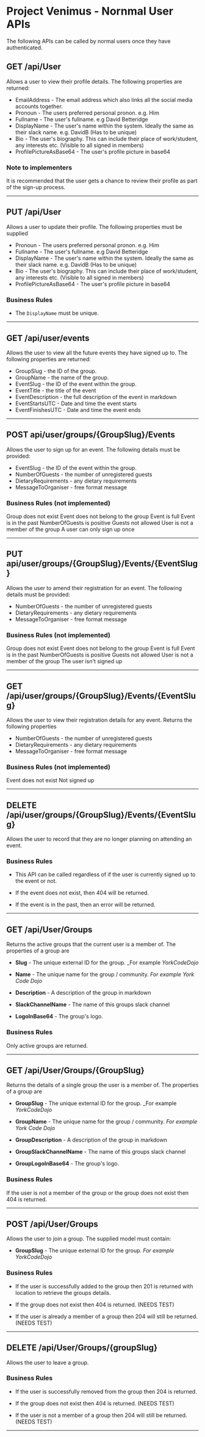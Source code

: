 <!-- markdownlint-disable no-duplicate-heading -->
# Project Venimus - Nornmal User APIs

The following APIs can be called by normal users once they have authenticated.

## GET /api/User

Allows a user to view their profile details.  The following properties are returned:

* EmailAddress - The email address which also links all the social media accounts together.
* Pronoun - The users preferred personal pronon.  e.g. Him
* Fullname - The user's fullname.  e.g David Betteridge
* DisplayName - The user's name within the system.  Ideally the same as their slack name.  e.g. DavidB   (Has to be unique)
* Bio -  The user's biography.  This can include their place of work/student,  any interests etc. (Visible to all signed in members)
* ProfilePictureAsBase64 - The user's profile picture in base64

### Note to implementers

It is recommended that the user gets a chance to review their profile as part of the sign-up process.

---

## PUT /api/User

Allows a user to update their profile.  The following properties must be supplied

* Pronoun - The users preferred personal pronon.  e.g. Him
* Fullname - The user's fullname.  e.g David Betteridge
* DisplayName - The user's name within the system.  Ideally the same as their slack name.  e.g. DavidB   (Has to be unique)
* Bio -  The user's biography.  This can include their place of work/student,  any interests etc. (Visible to all signed in members)
* ProfilePictureAsBase64 - The user's profile picture in base64

### Business Rules

* The `DisplayName` must be unique.

---

## GET /api/user/events

Allows the user to view all the future events they have signed up to.  The following properties are returned:

* GroupSlug - the ID of the group.
* GroupName - the name of the group.
* EventSlug - the ID of the event within the group.
* EventTitle - the title of the event
* EventDescription - the full description of the event in markdown
* EventStartsUTC - Date and time the event starts
* EventFinishesUTC - Date and time the event ends

---

## POST api/user/groups/{GroupSlug}/Events

Allows the user to sign up for an event.  The following details must be provided:

* EventSlug - the ID of the event within the group.
* NumberOfGuests - the number of unregistered guests
* DietaryRequirements - any dietary requirements
* MessageToOrganiser - free format message

### Business Rules (not implemented)

Group does not exist
Event does not belong to the group
Event is full
Event is in the past
NumberOfGuests is positive
Guests not allowed
User is not a member of the group
A user can only sign up once

---

## PUT api/user/groups/{GroupSlug}/Events/{EventSlug}

Allows the user to amend their registration for an event.  The following details must be provided:

* NumberOfGuests - the number of unregistered guests
* DietaryRequirements - any dietary requirements
* MessageToOrganiser - free format message

### Business Rules (not implemented)

Group does not exist
Event does not belong to the group
Event is full
Event is in the past
NumberOfGuests is positive
Guests not allowed
User is not a member of the group
The user isn't signed up

---

## GET /api/user/groups/{GroupSlug}/Events/{EventSlug}

Allows the user to view their registration details for any event.  Returns the following properties

* NumberOfGuests - the number of unregistered guests
* DietaryRequirements - any dietary requirements
* MessageToOrganiser - free format message

### Business Rules (not implemented)

Event does not exist
Not signed up

---

## DELETE /api/user/groups/{GroupSlug}/Events/{EventSlug}

Allows the user to record that they are no longer planning on attending an event.

### Business Rules

* This API can be called regardless of if the user is currently signed up to the event or not.

* If the event does not exist,  then 404 will be returned.

* If the event is in the past,  then an error will be returned.

---

## GET /api/User/Groups

Returns the active groups that the current user is a member of.  The properties of a group are

* __Slug__ - The unique external ID for the group.  _For example _YorkCodeDojo_

* __Name__ - The unique name for the group / community.  _For example York Code Dojo_

* __Description__ - A description of the group in markdown

* __SlackChannelName__ - The name of this groups slack channel

* __LogoInBase64__ - The group's logo.

### Business Rules

Only active groups are returned.

---

## GET /api/User/Groups/{GroupSlug}

Returns the details of a single group the user is a member of.  The properties of a group are

* __GroupSlug__ - The unique external ID for the group.  _For example _YorkCodeDojo_

* __GroupName__ - The unique name for the group / community.  _For example York Code Dojo_

* __GroupDescription__ - A description of the group in markdown

* __GroupSlackChannelName__ - The name of this groups slack channel

* __GroupLogoInBase64__ - The group's logo.

### Business Rules

If the user is not a member of the group or the group does not exist then 404 is returned.

---

## POST /api/User/Groups

Allows the user to join a group.  The supplied model must contain:

* __GroupSlug__ - The unique external ID for the group. _For example YorkCodeDojo_

### Business Rules

* If the user is successfully added to the group then 201 is returned with location to retrieve the groups details.

* If the group does not exist then 404 is returned.  (NEEDS TEST)

* If the user is already a member of a group then 204 will still be returned. (NEEDS TEST)

---

## DELETE /api/User/Groups/{groupSlug}

Allows the user to leave a group.  

### Business Rules

* If the user is successfully removed from the group then 204 is returned.

* If the group does not exist then 404 is returned. (NEEDS TEST)

* If the user is not a member of a group then 204 will still be returned.  (NEEDS TEST)

---

